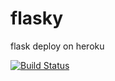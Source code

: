 # flasky
flask deploy on heroku

[![Build Status](https://travis-ci.org/clint-gitahi/flasky.svg?branch=master)](https://travis-ci.org/clint-gitahi/flasky)
